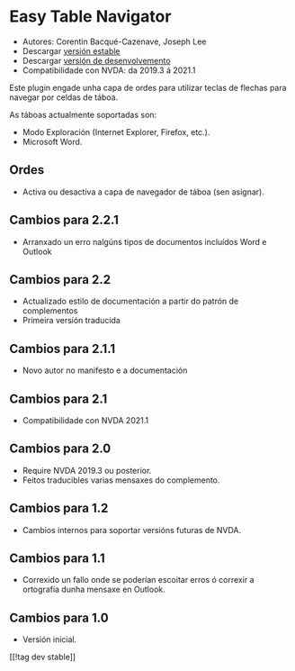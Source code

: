 # Easy Table Navigator #

* Autores: Corentin Bacqué-Cazenave, Joseph Lee
* Descargar [versión estable][1]
* Descargar [versión de desenvolvemento][2]
* Compatibilidade con NVDA: da 2019.3 á 2021.1

Este plugin engade unha capa de ordes para utilizar teclas de flechas para
navegar por celdas de táboa.

As táboas actualmente soportadas son:

* Modo Exploración (Internet Explorer, Firefox, etc.).
* Microsoft Word.

## Ordes

* Activa ou desactiva a capa de navegador de táboa (sen asignar).

## Cambios para 2.2.1

* Arranxado un erro nalgúns tipos de documentos incluídos Word e Outlook

## Cambios para 2.2

* Actualizado estilo de documentación a partir do patrón de complementos
* Primeira versión traducida

## Cambios para 2.1.1

* Novo autor no manifesto e a documentación

## Cambios para 2.1

* Compatibilidade con NVDA 2021.1

## Cambios para 2.0

* Require NVDA 2019.3 ou posterior.
* Feitos traducibles varias mensaxes do complemento.

## Cambios para 1.2

* Cambios internos para soportar versións futuras de NVDA.

## Cambios para 1.1

* Correxido un fallo onde se poderían escoitar erros ó correxir a ortografía
  dunha mensaxe en Outlook.

## Cambios para 1.0

*   Versión inicial.

[[!tag dev stable]]

[1]: https://addons.nvda-project.org/files/get.php?file=etn

[2]: https://addons.nvda-project.org/files/get.php?file=etn-dev
